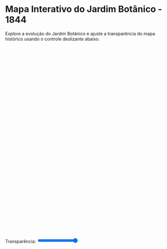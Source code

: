 # Mapa Interativo do Jardim Botânico - 1844  

Explore a evolução do Jardim Botânico e ajuste a transparência do mapa histórico usando o controle deslizante abaixo.

<div id="map" style="height: 600px; margin-bottom: 10px;"></div>

<label for="opacityRange">Transparência: </label>
<input type="range" id="opacityRange" min="0" max="1" step="0.1" value="1">

<!-- Adicionando as bibliotecas Leaflet.js -->
<link
  rel="stylesheet"
  href="https://unpkg.com/leaflet@1.7.1/dist/leaflet.css"
/>
<script src="https://unpkg.com/leaflet@1.7.1/dist/leaflet.js"></script>

<script>
  // Inicializando o mapa
  var map = L.map('map').setView([-22.9711, -43.2247], 13);

  // Adicionando o mapa base (OpenStreetMap)
  L.tileLayer('https://{s}.tile.openstreetmap.org/{z}/{x}/{y}.png', {
    maxZoom: 19,
  }).addTo(map);

  // Adicionando o mapa histórico de 1844 como camada
  var map1844 = L.imageOverlay(
    'https://raw.githubusercontent.com/nokiahg/media/main/1844_georeferenced.jpeg',
    [[-22.9314, -43.2706], [-23.0170, -43.1776]],
    { opacity: 1 } // Começa com opacidade 100%
  );

  // Exibir a camada de 1844 no início
  map1844.addTo(map);

  // Controle de Transparência (Slider)
  var opacityRange = document.getElementById('opacityRange');
  opacityRange.addEventListener('input', function () {
    var opacity = parseFloat(this.value); // Converte para número
    map1844.setOpacity(opacity); // Altera a opacidade da camada
  });
</script>

